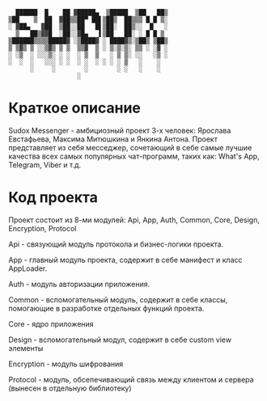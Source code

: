               
      ██████  █    ██ ▓█████▄  ▒█████  ▒██   ██▒
    ▒██    ▒  ██  ▓██▒▒██▀ ██▌▒██▒  ██▒▒▒ █ █ ▒░
    ░ ▓██▄   ▓██  ▒██░░██   █▌▒██░  ██▒░░  █   ░
      ▒   ██▒▓▓█  ░██░░▓█▄   ▌▒██   ██░ ░ █ █ ▒ 
    ▒██████▒▒▒▒█████▓ ░▒████▓ ░ ████▓▒░▒██▒ ▒██▒
    ▒ ▒▓▒ ▒ ░░▒▓▒ ▒ ▒  ▒▒▓  ▒ ░ ▒░▒░▒░ ▒▒ ░ ░▓ ░
    ░ ░▒  ░ ░░░▒░ ░ ░  ░ ▒  ▒   ░ ▒ ▒░ ░░   ░▒ ░
    ░  ░  ░   ░░░ ░ ░  ░ ░  ░ ░ ░ ░ ▒   ░    ░  
          ░     ░        ░        ░ ░   ░    ░  
                       ░   
                
   # Краткое описание #
   
   Sudox Messenger - амбициозный проект 3-х человек: Ярослава Евстафьева, Максима Митюшкина и Янкина Антона. 
   Проект представляет из себя месседжер, сочетающий в себе самые лучшие качества всех самых популярных чат-программ, таких как:
   What's App, Telegram, Viber и т.д.
   
   # Код проекта #
   
   Проект состоит из 8-ми модулей: Api, App, Auth, Common, Core, Design, Encryption, Protocol
   
   Api - связующий модуль протокола и бизнес-логики проекта. 
   
   App - главный модуль проекта, содержит в себе манифест и класс AppLoader.
   
   Auth - модуль авторизации приложения.
   
   Common - вспомогательный модуль, содержит в себе классы, помогающие в разработке отдельных функций проекта.
   
   Core - ядро приложения
   
   Design - вспомогательный модул, содержит в себе custom view элементы
   
   Encryption - модуль шифрования
   
   Protocol - модуль, обсепечивающий связь между клиентом и сервера (вынесен в отдельную библиотеку)